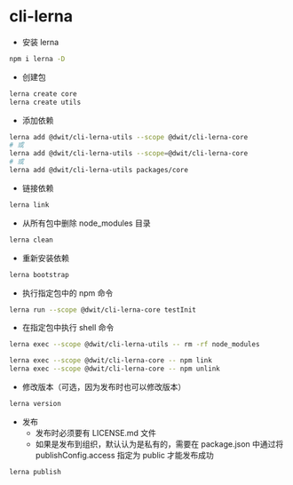 # cli-lerna

- 安装 lerna

```bash
npm i lerna -D
```

- 创建包

```bash
lerna create core
lerna create utils
```

- 添加依赖

```bash
lerna add @dwit/cli-lerna-utils --scope @dwit/cli-lerna-core
# 或
lerna add @dwit/cli-lerna-utils --scope=@dwit/cli-lerna-core
# 或
lerna add @dwit/cli-lerna-utils packages/core
```

- 链接依赖

```bash
lerna link
```

- 从所有包中删除 node_modules 目录

```bash
lerna clean
```

- 重新安装依赖

```bash
lerna bootstrap
```

- 执行指定包中的 npm 命令

```bash
lerna run --scope @dwit/cli-lerna-core testInit
```

- 在指定包中执行 shell 命令

```bash
lerna exec --scope @dwit/cli-lerna-utils -- rm -rf node_modules

lerna exec --scope @dwit/cli-lerna-core -- npm link
lerna exec --scope @dwit/cli-lerna-core -- npm unlink
```

- 修改版本（可选，因为发布时也可以修改版本）

```bash
lerna version
```

- 发布
  - 发布时必须要有 LICENSE.md 文件
  - 如果是发布到组织，默认认为是私有的，需要在 package.json 中通过将 publishConfig.access 指定为 public 才能发布成功

```bash
lerna publish
```
